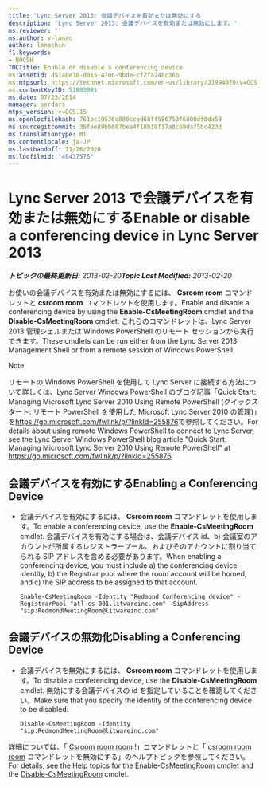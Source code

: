 ```yaml
---
title: 'Lync Server 2013: 会議デバイスを有効または無効にする'
description: 'Lync Server 2013: 会議デバイスを有効または無効にします。'
ms.reviewer: ''
ms.author: v-lanac
author: lanachin
f1.keywords:
- NOCSH
TOCTitle: Enable or disable a conferencing device
ms:assetid: d5140e38-d015-4706-9bde-cf2fa748c36b
ms:mtpsurl: https://technet.microsoft.com/en-us/library/JJ994070(v=OCS.15)
ms:contentKeyID: 51803981
ms.date: 07/23/2014
manager: serdars
mtps_version: v=OCS.15
ms.openlocfilehash: 761bc19536c889cced68ff586753f6800df0da59
ms.sourcegitcommit: 36fee89bb887bea4f18b19f17a8c69daf5bc423d
ms.translationtype: MT
ms.contentlocale: ja-JP
ms.lasthandoff: 11/26/2020
ms.locfileid: "49437575"
---
```

# <a name="enable-or-disable-a-conferencing-device-in-lync-server-2013"></a><span data-ttu-id="925dd-103">Lync Server 2013 で会議デバイスを有効または無効にする</span><span class="sxs-lookup"><span data-stu-id="925dd-103">Enable or disable a conferencing device in Lync Server 2013</span></span>

<div data-xmlns="http://www.w3.org/1999/xhtml">

<div class="topic" data-xmlns="http://www.w3.org/1999/xhtml" data-msxsl="urn:schemas-microsoft-com:xslt" data-cs="https://msdn.microsoft.com/">

<div data-asp="https://msdn2.microsoft.com/asp">



</div>

<div id="mainSection">

<div id="mainBody"><span data-ttu-id="925dd-104">

<span> </span></span><span class="sxs-lookup"><span data-stu-id="925dd-104">

<span> </span></span></span>

<span data-ttu-id="925dd-105">_**トピックの最終更新日:** 2013-02-20_</span><span class="sxs-lookup"><span data-stu-id="925dd-105">_**Topic Last Modified:** 2013-02-20_</span></span>

<span data-ttu-id="925dd-106">お使いの会議デバイスを有効または無効にするには、 **Csroom room** コマンドレットと **csroom room** コマンドレットを使用します。</span><span class="sxs-lookup"><span data-stu-id="925dd-106">Enable and disable a conferencing device by using the **Enable-CsMeetingRoom** cmdlet and the **Disable-CsMeetingRoom** cmdlet.</span></span> <span data-ttu-id="925dd-107">これらのコマンドレットは、Lync Server 2013 管理シェルまたは Windows PowerShell のリモート セッションから実行できます。</span><span class="sxs-lookup"><span data-stu-id="925dd-107">These cmdlets can be run either from the Lync Server 2013 Management Shell or from a remote session of Windows PowerShell.</span></span>

<div>


> [!NOTE]  
> <span data-ttu-id="925dd-108">リモートの Windows PowerShell を使用して Lync Server に接続する方法について詳しくは、Lync Server Windows PowerShell のブログ記事「Quick Start: Managing Microsoft Lync Server 2010 Using Remote PowerShell (クイックスタート: リモート PowerShell を使用した Microsoft Lync Server 2010 の管理)」を<A href="https://go.microsoft.com/fwlink/p/?linkid=255876">https://go.microsoft.com/fwlink/p/?linkId=255876</A>で参照してください。</span><span class="sxs-lookup"><span data-stu-id="925dd-108">For details about using remote Windows PowerShell to connect to Lync Server, see the Lync Server Windows PowerShell blog article "Quick Start: Managing Microsoft Lync Server 2010 Using Remote PowerShell" at <A href="https://go.microsoft.com/fwlink/p/?linkid=255876">https://go.microsoft.com/fwlink/p/?linkId=255876</A>.</span></span>



</div>

<div>


<div>

## <a name="enabling-a-conferencing-device"></a><span data-ttu-id="925dd-109">会議デバイスを有効にする</span><span class="sxs-lookup"><span data-stu-id="925dd-109">Enabling a Conferencing Device</span></span>

  - <span data-ttu-id="925dd-110">会議デバイスを有効にするには、 **Csroom room** コマンドレットを使用します。</span><span class="sxs-lookup"><span data-stu-id="925dd-110">To enable a conferencing device, use the **Enable-CsMeetingRoom** cmdlet.</span></span> <span data-ttu-id="925dd-111">会議デバイスを有効にする場合は、会議デバイス id、b) 会議室のアカウントが所属するレジストラープール、およびそのアカウントに割り当てられる SIP アドレスを含める必要があります。</span><span class="sxs-lookup"><span data-stu-id="925dd-111">When enabling a conferencing device, you must include a) the conferencing device identity, b) the Registrar pool where the room account will be homed, and c) the SIP address to be assigned to that account.</span></span>
    
        Enable-CsMeetingRoom -Identity "Redmond Conferencing device" -RegistrarPool "atl-cs-001.litwareinc.com" -SipAddress "sip:RedmondMeetingRoom@litwareinc.com"

</div>

<div>

## <a name="disabling-a-conferencing-device"></a><span data-ttu-id="925dd-112">会議デバイスの無効化</span><span class="sxs-lookup"><span data-stu-id="925dd-112">Disabling a Conferencing Device</span></span>

  - <span data-ttu-id="925dd-113">会議デバイスを無効にするには、 **Csroom room** コマンドレットを使用します。</span><span class="sxs-lookup"><span data-stu-id="925dd-113">To disable a conferencing device, use the **Disable-CsMeetingRoom** cmdlet.</span></span> <span data-ttu-id="925dd-114">無効にする会議デバイスの id を指定していることを確認してください。</span><span class="sxs-lookup"><span data-stu-id="925dd-114">Make sure that you specify the identity of the conferencing device to be disabled:</span></span>
    
        Disable-CsMeetingRoom -Identity "sip:RedmondMeetingRoom@litwareinc.com"

</div>

<span data-ttu-id="925dd-115">詳細については、「 [Csroom room room](https://docs.microsoft.com/powershell/module/skype/Enable-CsMeetingRoom) !」コマンドレットと「 [csroom room room](https://docs.microsoft.com/powershell/module/skype/Disable-CsMeetingRoom) コマンドレットを無効にする」のヘルプトピックを参照してください。</span><span class="sxs-lookup"><span data-stu-id="925dd-115">For details, see the Help topics for the [Enable-CsMeetingRoom](https://docs.microsoft.com/powershell/module/skype/Enable-CsMeetingRoom) cmdlet and the [Disable-CsMeetingRoom](https://docs.microsoft.com/powershell/module/skype/Disable-CsMeetingRoom) cmdlet.</span></span>

<span data-ttu-id="925dd-116"></div>

</div>

<span> </span>

</div>

</div>

</span><span class="sxs-lookup"><span data-stu-id="925dd-116"></div>

</div>

<span> </span>

</div>

</div>

</span></span></div>

